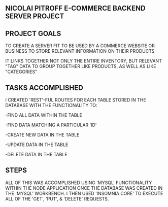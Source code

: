 ## NICOLAI PITROFF E-COMMERCE BACKEND SERVER PROJECT

## PROJECT GOALS
TO CREATE A SERVER FIT TO BE USED BY A COMMERCE WEBSITE OR BUSINESS TO STORE RELEVANT INFORMATION ON THEIR PRODUCTS

IT LINKS TOGETHER NOT ONLY THE ENTIRE INVENTORY, BUT RELEVANT "TAG" DATA TO GROUP TOGETHER LIKE PRODUCTS, AS WELL AS LIKE "CATEGORIES"

## TASKS ACCOMPLISHED

I CREATED 'REST'-FUL ROUTES FOR EACH TABLE STORED IN THE DATABASE WITH THE FUNCTIONALITY TO:

-FIND ALL DATA WITHIN THE TABLE

-FIND DATA MATCHING A PARTICULAR 'ID'

-CREATE NEW DATA IN THE TABLE

-UPDATE DATA IN THE TABLE

-DELETE DATA IN THE TABLE

## STEPS 
ALL OF THIS WAS ACCOMPLISHED USING 'MYSQL' FUNCTIONALITY WITHIN THE NODE APPLICATION ONCE THE DATABASE WAS CREATED IN THE 'MYSQL' WORKBENCH. I THEN USED 'INSOMNIA CORE' TO EXECUTE ALL OF THE 'GET', 'PUT', & 'DELETE' REQUESTS. 